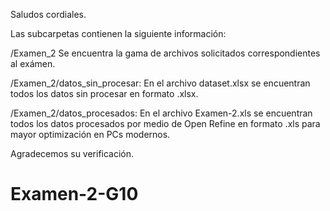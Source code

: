 Saludos cordiales.

Las subcarpetas contienen la siguiente información:

/Examen_2 Se encuentra la gama de archivos solicitados correspondientes al exámen.

/Examen_2/datos_sin_procesar: En el archivo dataset.xlsx se encuentran todos los datos sin procesar en formato .xlsx.

/Examen_2/datos_procesados: En el archivo Examen-2.xls se encuentran todos los datos procesados por medio de Open Refine en formato .xls para mayor optimización en PCs modernos.

Agradecemos su verificación.

# Examen-2-G10
